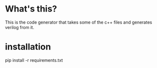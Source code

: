 # What's this?

This is the code generator that takes some of the c++ files and generates verilog from it.


# installation

pip install -r requirements.txt 
